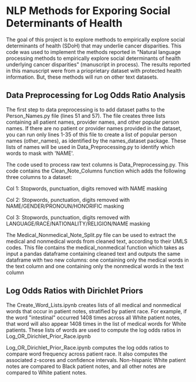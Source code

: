 # NLP Methods for Exporing Social Determinants of Health

The goal of this project is to explore methods to empirically explore social determinants of health (SDoH) that may underlie cancer disparities. This code was used to implement the methods reported in "Natural language processing methods to empirically explore social determinants of health underlying cancer disparities" (manuscript in process). The results reported in this manuscript were from a prioprietary dataset with protected health information. But, these methods will run on other text datasets.

## Data Preprocessing for Log Odds Ratio Analysis

The first step to data preprocessing is to add dataset paths to the Person_Names.py file (lines 51 and 57). The file creates three lists containing all patient names, provider names, and other popular person names. If there are no patient or provider names provided in the dataset, you can run only lines 1-35 of this file to create a list of popular person names (other_names), as identified by the names_dataset package. These lists of names will be used in Data_Preprocessing.py to identify which words to mask with 'NAME'.


The code used to process raw text columns is Data_Preprocessing.py. This code contains the Clean_Note_Columns function which adds the following three columns to a dataset:

Col 1: Stopwords, punctuation, digits removed with NAME masking

Col 2:  Stopwords, punctuation, digits removed with NAME/GENDER/PRONOUN/HONORIFIC masking

Col 3: Stopwords, punctuation, digits removed with LANGUAGE/RACE/NATIONALITY/RELIGION/NAME masking


The Medical_Nonmedical_Note_Split.py file can be used to extract the medical and nonmedical words from cleaned text, according to their UMLS codes. This file contains the medical_nonmedical function which takes as input a pandas dataframe containing cleaned text and outputs the same dataframe with two new columns: one containing only the medical words in the text column and one containing only the nonmedical words in the text column

## Log Odds Ratios with Dirichlet Priors

The Create_Word_Lists.ipynb creates lists of all medical and nonmedical words that occur in patient notes, stratified by patient race. For example, if the word "intestinal" occurred 1408 times across all White patient notes, that word will also appear 1408 times in the list of medical words for White patients. These lists of words are used to compute the log odds ratios in Log_OR_Dirichlet_Prior_Race.ipynb


Log_OR_Dirichlet_Prior_Race.ipynb computes the log odds ratios to compare word frequency across patient race. It also computes the associated z-scores and confidence intervals. Non-hispanic White patient notes are compared to Black patient notes, and all other notes are compared to White patient notes.
